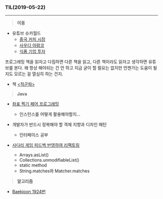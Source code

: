 ### TIL(2019-05-22)

---

> **이동**

- 유튜브 슈카월드
  - [중국 커피 시장](<https://www.youtube.com/watch?v=Qaoqqc6ijX8>)
  - [사우디 아람코](<https://www.youtube.com/watch?v=MsGBOss88iw>)
  - [식품 기업 투자](<https://www.youtube.com/watch?v=lJW_KIcegE8>)

프로그래밍 책을 읽자고 다짐하면 다른 책을 읽고, 다른 책이라도 읽자고 생각하면 유튜브를 본다. 왜 항상 해야되는 건 안 하고 지금 굳이 할 필요는 없지만 언젠가는 도움이 될지도 모르는 걸 열심히 하는 건지.



- 책 [<적군파>](<https://www.aladin.co.kr/shop/wproduct.aspx?ItemId=23131304>)



> **Java**

- [좌표 찍기 페어 프로그래밍](<https://github.com/soojinroh/java-coordinate>)
  - 인스턴스를 어떻게 활용해야할지...
  
- 개발자가 반드시 정복해야 할 객체 지향과 디자인 패턴
  - 인터페이스 공부
  
- [사다리 게임 피드백 반영하여 리팩토링](<https://github.com/woowacourse/java-ladder/pull/45>)
  - Arrays.asList()
  - Collections.unmodifiableList()
  - static method
  - String.matches와 Matcher.matches



>**알고리즘**

- [Baekjoon 1924번](<https://www.acmicpc.net/problem/1924>)

